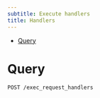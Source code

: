 ```yaml
---
subtitle: Execute handlers
title: Handlers
---
```


- [Query](#query)

# Query

    POST /exec_request_handlers
